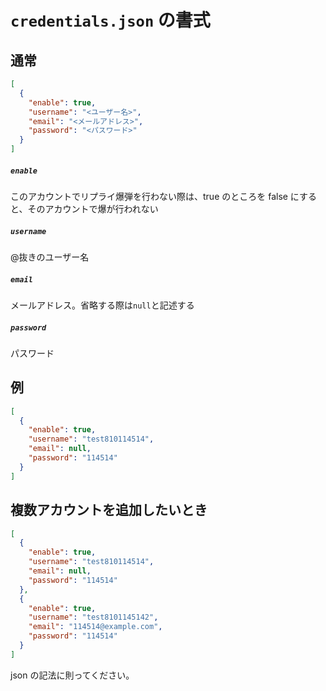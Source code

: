 # `credentials.json` の書式

## 通常

```json
[
  {
    "enable": true,
    "username": "<ユーザー名>",
    "email": "<メールアドレス>",
    "password": "<パスワード>"
  }
]
```

##### `enable`

このアカウントでリプライ爆弾を行わない際は、true のところを false にすると、そのアカウントで爆が行われない

##### `username`

@抜きのユーザー名

##### `email`

メールアドレス。省略する際は`null`と記述する

##### `password`

パスワード

## 例

```json
[
  {
    "enable": true,
    "username": "test810114514",
    "email": null,
    "password": "114514"
  }
]
```

## 複数アカウントを追加したいとき

```json
[
  {
    "enable": true,
    "username": "test810114514",
    "email": null,
    "password": "114514"
  },
  {
    "enable": true,
    "username": "test8101145142",
    "email": "114514@example.com",
    "password": "114514"
  }
]
```

json の記法に則ってください。
